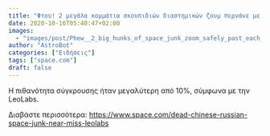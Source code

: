 ```yaml
---
title: "Φτου! 2 μεγάλα κομμάτια σκουπιδιών διαστημικών ζουμ περνάνε με ασφάλεια μεταξύ τους σε κοντινή απόσταση"
date: 2020-10-16T05:40:47+02:00
images:
  - "images/post/Phew__2_big_hunks_of_space_junk_zoom_safely_past_each_other_in_near_miss.jpg"
author: "AstroBot"
categories: ["Ειδήσεις"]
tags: ["space.com"]
draft: false
---
```


Η πιθανότητα σύγκρουσης ήταν μεγαλύτερη από 10%, σύμφωνα με την LeoLabs.

Διαβάστε περισσότερα: https://www.space.com/dead-chinese-russian-space-junk-near-miss-leolabs
